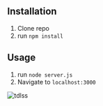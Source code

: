 ## Installation

1. Clone repo
2. run `npm install`

## Usage

1. run `node server.js`
2. Navigate to `localhost:3000`

![tdlss](https://user-images.githubusercontent.com/112198288/201389179-1251bfbd-23ef-47e9-98eb-fb7dc9a5c942.png)

